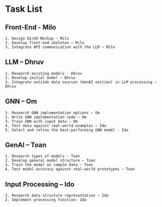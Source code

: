 # Task List

## Front-End - Milo

    1. Design UI/UX Mockup – Milo 
    2. Develop front-end skeleton – Milo
    3. Integrate API communication with the LLM – Milo

## LLM – Dhruv

    1. Research existing models - Dhruv 
    2. Develop initial model – Dhruv 
    3. Integrate outside data sources (GenAI section) in LLM processing – Dhruv

## GNN – Om

    1. Research GNN implementation options – Om 
    2. Write GNN implementation code – Om 
    3. Train GNN with input data – Om 
    4. Test data against real-world examples – Ido 
    5. Select and refine the best-performing GNN model - Ido

## GenAI – Toan

    1. Research types of models - Toan 
    2. Develop general model structure – Toan 
    3. Train the model on sample data – Toan 
    4. Test model accuracy against real-world prototypes – Toan

## Input Processing – Ido

    1. Research data structure representation – Ido 
    2. Implement processing function- Ido
